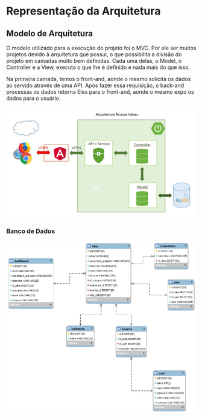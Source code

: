# Representação da Arquitetura

## Modelo de Arquitetura

O modelo utilizado para a execução do projeto foi o MVC. Por ele ser muitos projetos devido à arquitetura que possui, o que possibilita a divisão do projeto em camadas muito bem definidas. Cada uma delas, o Model, o Controller e a View, executa o que lhe é definido e nada mais do que isso.

Na primeira camada, temos o front-and, aonde o mesmo solicita os dados ao servido através de uma API. Após fazer essa requisição, o back-and processas os  dados retorna Eles  para o  front-and, aonde o mesmo expo os dados para o  usuário.

![Arquitetura da Solu&#xE7;&#xE3;o](.gitbook/assets/Arquitetura.jpg)



### Banco de Dados

![Arquitetura da Solu&#xE7;&#xE3;o](.gitbook/assets/ER.png)


